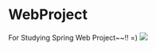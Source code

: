 # WebProject
For Studying Spring Web Project~~!! =)
<img src="http://guruble.com/wp-content/uploads/2014/02/opensource_contributor-006.png"/>
